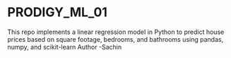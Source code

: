 # PRODIGY_ML_01
This repo implements a linear regression model in Python to predict house prices based on square footage, bedrooms, and bathrooms using pandas, numpy, and scikit-learn
Author -Sachin